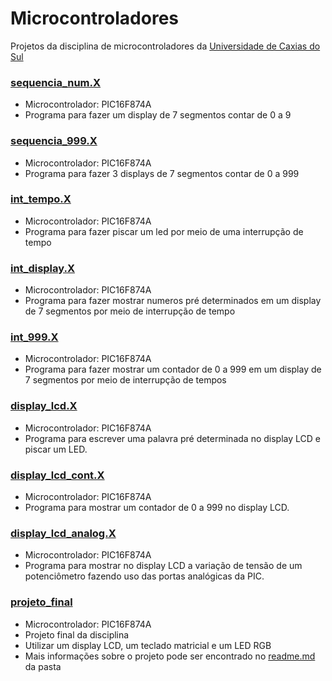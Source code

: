 # Microcontroladores
Projetos da disciplina de microcontroladores da [Universidade de Caxias do Sul](https://www.ucs.br/site)

### [sequencia_num.X](https://github.com/pulszao/microcontroladores/tree/main/sequencia_num.X)
 - Microcontrolador: PIC16F874A
 - Programa para fazer um display de 7 segmentos contar de 0 a 9

### [sequencia_999.X](https://github.com/pulszao/microcontroladores/tree/main/sequencia_999.X)
 - Microcontrolador: PIC16F874A
 - Programa para fazer 3 displays de 7 segmentos contar de 0 a 999

### [int_tempo.X](https://github.com/pulszao/microcontroladores/tree/main/int_tempo.X)
 - Microcontrolador: PIC16F874A
 - Programa para fazer piscar um led por meio de uma interrupção de tempo

### [int_display.X](https://github.com/pulszao/microcontroladores/tree/main/int_display.X)
 - Microcontrolador: PIC16F874A
 - Programa para fazer mostrar numeros pré determinados em um display de 7 segmentos por meio de interrupção de tempo

### [int_999.X](https://github.com/pulszao/microcontroladores/tree/main/int_999.X)
 - Microcontrolador: PIC16F874A
 - Programa para fazer mostrar um contador de 0 a 999 em um display de 7 segmentos por meio de interrupção de tempos

### [display_lcd.X](https://github.com/pulszao/microcontroladores/tree/main/display_lcd.X)
 - Microcontrolador: PIC16F874A
 - Programa para escrever uma palavra pré determinada no display LCD e piscar um LED.

### [display_lcd_cont.X](https://github.com/pulszao/microcontroladores/tree/main/display_lcd_cont.X)
 - Microcontrolador: PIC16F874A
 - Programa para mostrar um contador de 0 a 999 no display LCD.

### [display_lcd_analog.X](https://github.com/pulszao/microcontroladores/tree/main/display_lcd_analog.X)
 - Microcontrolador: PIC16F874A
 - Programa para mostrar no display LCD a variação de tensão de um potenciômetro fazendo uso das portas analógicas da PIC.

### [projeto_final](https://github.com/pulszao/microcontroladores/tree/main/projeto_final)
 - Microcontrolador: PIC16F874A
 - Projeto final da disciplina
 - Utilizar um display LCD, um teclado matricial e um LED RGB
 - Mais informações sobre o projeto pode ser encontrado no [readme.md](https://github.com/pulszao/microcontroladores/tree/main/projeto_final/readme.md) da pasta
